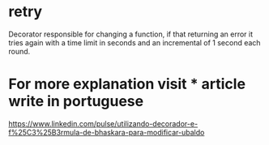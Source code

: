 # retry
Decorator responsible for changing a function, if that returning an error it tries again with a time limit in seconds and an incremental of 1 second each round.

# For more explanation visit * article write in portuguese
https://www.linkedin.com/pulse/utilizando-decorador-e-f%25C3%25B3rmula-de-bhaskara-para-modificar-ubaldo
